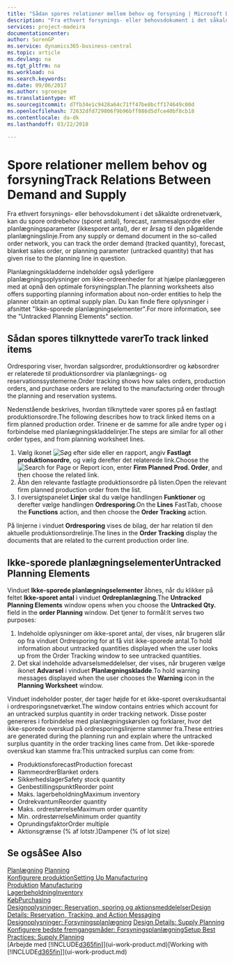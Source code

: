```yaml
---
title: "Sådan spores relationer mellem behov og forsyning | Microsoft Docs"
description: "Fra ethvert forsynings- eller behovsdokument i det såkaldte ordrenetværk, kan du spore ordrebehov (sporet antal), forecast, rammesalgsordre eller planlægningsparameter (ikkesporet antal), der er årsag til den pågældende planlægningslinje."
services: project-madeira
documentationcenter: 
author: SorenGP
ms.service: dynamics365-business-central
ms.topic: article
ms.devlang: na
ms.tgt_pltfrm: na
ms.workload: na
ms.search.keywords: 
ms.date: 09/06/2017
ms.author: sgroespe
ms.translationtype: HT
ms.sourcegitcommit: d7fb34e1c9428a64c71ff47be8bcff174649c00d
ms.openlocfilehash: 72632dfd729806f9b96bff886d5dfce40bf8cb18
ms.contentlocale: da-dk
ms.lasthandoff: 03/22/2018

---
```

# <a name="track-relations-between-demand-and-supply"></a><span data-ttu-id="f8afe-103">Spore relationer mellem behov og forsyning</span><span class="sxs-lookup"><span data-stu-id="f8afe-103">Track Relations Between Demand and Supply</span></span>
<span data-ttu-id="f8afe-104">Fra ethvert forsynings- eller behovsdokument i det såkaldte ordrenetværk, kan du spore ordrebehov (sporet antal), forecast, rammesalgsordre eller planlægningsparameter (ikkesporet antal), der er årsag til den pågældende planlægningslinje.</span><span class="sxs-lookup"><span data-stu-id="f8afe-104">From any supply or demand document in the so-called order network, you can track the order demand (tracked quantity), forecast, blanket sales order, or planning parameter (untracked quantity) that has given rise to the planning line in question.</span></span>

<span data-ttu-id="f8afe-105">Planlægningskladderne indeholder også yderligere planlægningsoplysninger om ikke-ordreenheder for at hjælpe planlæggeren med at opnå den optimale forsyningsplan.</span><span class="sxs-lookup"><span data-stu-id="f8afe-105">The planning worksheets also offers supporting planning information about non-order entities to help the planner obtain an optimal supply plan.</span></span> <span data-ttu-id="f8afe-106">Du kan finde flere oplysninger i afsnittet "Ikke-sporede planlægningselementer".</span><span class="sxs-lookup"><span data-stu-id="f8afe-106">For more information, see the "Untracked Planning Elements" section.</span></span>

## <a name="to-track-linked-items"></a><span data-ttu-id="f8afe-107">Sådan spores tilknyttede varer</span><span class="sxs-lookup"><span data-stu-id="f8afe-107">To track linked items</span></span>
<span data-ttu-id="f8afe-108">Ordresporing viser, hvordan salgsordrer, produktionsordrer og købsordrer er relaterede til produktionsordrer via planlægnings- og reservationssystemerne.</span><span class="sxs-lookup"><span data-stu-id="f8afe-108">Order tracking shows how sales orders, production orders, and purchase orders are related to the manufacturing order through the planning and reservation systems.</span></span>

<span data-ttu-id="f8afe-109">Nedenstående beskrives, hvordan tilknyttede varer spores på en fastlagt produktionsordre.</span><span class="sxs-lookup"><span data-stu-id="f8afe-109">The following describes how to track linked items on a firm planned production order.</span></span> <span data-ttu-id="f8afe-110">Trinene er de samme for alle andre typer og i forbindelse med planlægningskladdelinjer.</span><span class="sxs-lookup"><span data-stu-id="f8afe-110">The steps are similar for all other order types, and from planning worksheet lines.</span></span>

1. <span data-ttu-id="f8afe-111">Vælg ikonet ![Søg efter side eller en rapport](media/ui-search/search_small.png "Søg efter side eller en rapport ikonet"), angiv **Fastlagt produktionsordre**, og vælg derefter det relaterede link.</span><span class="sxs-lookup"><span data-stu-id="f8afe-111">Choose the ![Search for Page or Report](media/ui-search/search_small.png "Search for Page or Report icon") icon, enter **Firm Planned Prod. Order**, and then choose the related link.</span></span>
2. <span data-ttu-id="f8afe-112">Åbn den relevante fastlagte produktionsordre på listen.</span><span class="sxs-lookup"><span data-stu-id="f8afe-112">Open the relevant firm planned production order from the list.</span></span>
3. <span data-ttu-id="f8afe-113">I oversigtspanelet **Linjer** skal du vælge handlingen **Funktioner** og derefter vælge handlingen **Ordresporing**.</span><span class="sxs-lookup"><span data-stu-id="f8afe-113">On the **Lines** FastTab, choose the **Functions** action, and then choose the **Order Tracking** action.</span></span>

<span data-ttu-id="f8afe-114">På linjerne i vinduet **Ordresporing** vises de bilag, der har relation til den aktuelle produktionsordrelinje.</span><span class="sxs-lookup"><span data-stu-id="f8afe-114">The lines in the **Order Tracking** display the documents that are related to the current production order line.</span></span>

## <a name="untracked-planning-elements"></a><span data-ttu-id="f8afe-115">Ikke-sporede planlægningselementer</span><span class="sxs-lookup"><span data-stu-id="f8afe-115">Untracked Planning Elements</span></span>
<span data-ttu-id="f8afe-116">Vinduet **Ikke-sporede planlægningselementer** åbnes, når du klikker på feltet **Ikke-sporet antal** i vinduet **Ordreplanlægning**.</span><span class="sxs-lookup"><span data-stu-id="f8afe-116">The **Untracked Planning Elements** window opens when you choose the **Untracked Qty.** field in the **order Planning** window.</span></span> <span data-ttu-id="f8afe-117">Det tjener to formål:</span><span class="sxs-lookup"><span data-stu-id="f8afe-117">It serves two purposes:</span></span>

1. <span data-ttu-id="f8afe-118">Indeholde oplysninger om ikke-sporet antal, der vises, når brugeren slår op fra vinduet Ordresporing for at få vist ikke-sporede antal.</span><span class="sxs-lookup"><span data-stu-id="f8afe-118">To hold information about untracked quantities displayed when the user looks up from the Order Tracking window to see untracked quantities.</span></span>
2. <span data-ttu-id="f8afe-119">Det skal indeholde advarselsmeddelelser, der vises, når brugeren vælge ikonet **Advarsel** i vinduet **Planlægningskladde**.</span><span class="sxs-lookup"><span data-stu-id="f8afe-119">To hold warning messages displayed when the user chooses the **Warning** icon in the **Planning Worksheet** window.</span></span>

<span data-ttu-id="f8afe-120">Vinduet indeholder poster, der tager højde for et ikke-sporet overskudsantal i ordresporingsnetværket.</span><span class="sxs-lookup"><span data-stu-id="f8afe-120">The window contains entries which account for an untracked surplus quantity in order tracking network.</span></span> <span data-ttu-id="f8afe-121">Disse poster genereres i forbindelse med planlægningskørslen og forklarer, hvor det ikke-sporede overskud på ordresporingslinjerne stammer fra.</span><span class="sxs-lookup"><span data-stu-id="f8afe-121">These entries are generated during the planning run and explain where the untracked surplus quantity in the order tracking lines came from.</span></span> <span data-ttu-id="f8afe-122">Det ikke-sporede overskud kan stamme fra:</span><span class="sxs-lookup"><span data-stu-id="f8afe-122">This untracked surplus can come from:</span></span>

- <span data-ttu-id="f8afe-123">Produktionsforecast</span><span class="sxs-lookup"><span data-stu-id="f8afe-123">Production forecast</span></span>
- <span data-ttu-id="f8afe-124">Rammeordrer</span><span class="sxs-lookup"><span data-stu-id="f8afe-124">Blanket orders</span></span>
- <span data-ttu-id="f8afe-125">Sikkerhedslager</span><span class="sxs-lookup"><span data-stu-id="f8afe-125">Safety stock quantity</span></span>
- <span data-ttu-id="f8afe-126">Genbestillingspunkt</span><span class="sxs-lookup"><span data-stu-id="f8afe-126">Reorder point</span></span>
- <span data-ttu-id="f8afe-127">Maks. lagerbeholdning</span><span class="sxs-lookup"><span data-stu-id="f8afe-127">Maximum inventory</span></span>
- <span data-ttu-id="f8afe-128">Ordrekvantum</span><span class="sxs-lookup"><span data-stu-id="f8afe-128">Reorder quantity</span></span>
- <span data-ttu-id="f8afe-129">Maks. ordrestørrelse</span><span class="sxs-lookup"><span data-stu-id="f8afe-129">Maximum order quantity</span></span>
- <span data-ttu-id="f8afe-130">Min. ordrestørrelse</span><span class="sxs-lookup"><span data-stu-id="f8afe-130">Minimum order quantity</span></span>
- <span data-ttu-id="f8afe-131">Oprundingsfaktor</span><span class="sxs-lookup"><span data-stu-id="f8afe-131">Order multiple</span></span>
- <span data-ttu-id="f8afe-132">Aktionsgrænse (% af lotstr.)</span><span class="sxs-lookup"><span data-stu-id="f8afe-132">Dampener (% of lot size)</span></span>

## <a name="see-also"></a><span data-ttu-id="f8afe-133">Se også</span><span class="sxs-lookup"><span data-stu-id="f8afe-133">See Also</span></span>  
<span data-ttu-id="f8afe-134">[Planlægning](production-planning.md) </span><span class="sxs-lookup"><span data-stu-id="f8afe-134">[Planning](production-planning.md) </span></span>  
[<span data-ttu-id="f8afe-135">Konfigurere produktion</span><span class="sxs-lookup"><span data-stu-id="f8afe-135">Setting Up Manufacturing</span></span>](production-configure-production-processes.md)  
<span data-ttu-id="f8afe-136">[Produktion](production-manage-manufacturing.md)  </span><span class="sxs-lookup"><span data-stu-id="f8afe-136">[Manufacturing](production-manage-manufacturing.md)  </span></span>  
[<span data-ttu-id="f8afe-137">Lagerbeholdning</span><span class="sxs-lookup"><span data-stu-id="f8afe-137">Inventory</span></span>](inventory-manage-inventory.md)  
[<span data-ttu-id="f8afe-138">Køb</span><span class="sxs-lookup"><span data-stu-id="f8afe-138">Purchasing</span></span>](purchasing-manage-purchasing.md)  
[<span data-ttu-id="f8afe-139">Designoplysninger: Reservation, sporing og aktionsmeddelelser</span><span class="sxs-lookup"><span data-stu-id="f8afe-139">Design Details: Reservation, Tracking, and Action Messaging</span></span>](design-details-reservation-order-tracking-and-action-messaging.md)  
<span data-ttu-id="f8afe-140">[Designoplysninger: Forsyningsplanlægning](design-details-supply-planning.md) </span><span class="sxs-lookup"><span data-stu-id="f8afe-140">[Design Details: Supply Planning](design-details-supply-planning.md) </span></span>  
[<span data-ttu-id="f8afe-141">Konfigurere bedste fremgangsmåder: Forsyningsplanlægning</span><span class="sxs-lookup"><span data-stu-id="f8afe-141">Setup Best Practices: Supply Planning</span></span>](setup-best-practices-supply-planning.md)  
<span data-ttu-id="f8afe-142">[Arbejde med [!INCLUDE[d365fin](includes/d365fin_md.md)]](ui-work-product.md)</span><span class="sxs-lookup"><span data-stu-id="f8afe-142">[Working with [!INCLUDE[d365fin](includes/d365fin_md.md)]](ui-work-product.md)</span></span>

